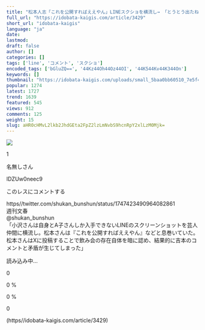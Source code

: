 ```yaml
---
title: "松本人志「これを公開すればええやん」LINEスクショを横流し→ 「とうとう出たね。。。」→ 吉本コメントと矛盾する自爆だったことが判明"
full_url: "https://idobata-kaigis.com/article/3429"
short_url: "idobata-kaigis"
language: "ja"
date: 
lastmod: 
draft: false
author: []
categories: []
tags: ['line', 'コメント', 'スクショ']
encoded_tags: ['bGluZQ==', '44Kz44Oh44Oz44OI', '44K544Kv44K344On']
keywords: []
thumbnail: "https://idobata-kaigis.com/uploads/small_5baa0bb60510_7e5f4fe466.jpg"
popular: 1274
latest: 1727
trend: 1639
featured: 545
views: 912
comments: 125
weight: 15
slug: aHR0cHMvL2lkb2JhdGEta2FpZ2lzLmNvbS9hcnRpY2xlLzM0Mjk=
---
```


![](https://idobata-kaigis.com/uploads/small_5baa0bb60510_7e5f4fe466.jpg)

<div><p class='text-pink-100 text-sm'><p class='mr-2'>1</p><p class='mr-2'>名無しさん</p><p class='hidden xlinline-block'>IDZUw0neec9</p></p><p class='flex items-center text-gray-400'><p class='text-xs mdtext-sm hovercursor-pointer'>このレスにコメントする</p></p><p class='flex px-2 lgpx-8'><p class='tracking-wide break-all text-base lgtext-lg'>https//twitter.com/shukan_bunshun/status/1747423490964082861<br>週刊文春<br>@shukan_bunshun<br>「小沢さんは自身とA子さんしか入手できないLINEのスクリーンショットを芸人仲間に横流し。松本さんは『これを公開すればええやん』などと息巻いていた。松本さんはXに投稿することで飲み会の存在自体を暗に認め、結果的に吉本のコメントと矛盾が生じてしまった」<br></p></p><p></p><p>読み込み中...</p><p class='flex items-center mr-2 hovercursor-pointer'><p class='pl-1 text-sm mdtext-base'>0</p></p><p class=' w-full h-full bg-gray-200 absolute '></p><p class='text-white text-xs text-center'>0 %</p><p class='text-white text-xs text-center'>0 %</p><p class='flex items-center mr-2 hovercursor-pointer'><p class='pl-1 text-sm mdtext-base'>0</p></p></div>

(https//idobata-kaigis.com/article/3429)
